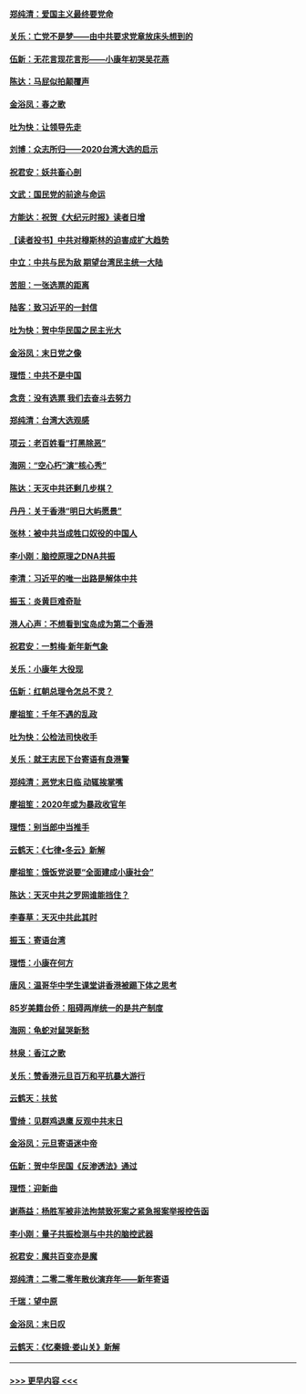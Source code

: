 #### [郑纯清：爱国主义最终要党命](../pages/nsc993/n11802197.md?t=01182231) 
#### [关乐：亡党不是梦——由中共要求党章放床头想到的](../pages/nsc993/n11802156.md?t=01182231) 
#### [伍新：无花言现花言形——小康年初哭吴花燕](../pages/nsc993/n11800044.md?t=01182231) 
#### [陈达：马屁似拍颠覆声](../pages/nsc993/n11800010.md?t=01182231) 
#### [金浴凤：春之歌](../pages/nsc993/n11797687.md?t=01182231) 
#### [吐为快：让领导先走](../pages/nsc993/n11797512.md?t=01182231) 
#### [刘博：众志所归——2020台湾大选的启示](../pages/nsc993/n11796878.md?t=01182231) 
#### [祝君安：妖共畜心剖](../pages/nsc993/n11794273.md?t=01182231) 
#### [文武：国民党的前途与命运](../pages/nsc993/n11794198.md?t=01182231) 
#### [方能达：祝贺《大纪元时报》读者日增](../pages/nsc993/n11793807.md?t=01182231) 
#### [【读者投书】中共对穆斯林的迫害成扩大趋势](../pages/nsc993/n11791371.md?t=01182231) 
#### [中立：中共与民为敌 期望台湾民主统一大陆](../pages/nsc993/n11790392.md?t=01182231) 
#### [苦胆：一张选票的距离](../pages/nsc993/n11788914.md?t=01182231) 
#### [陆客：致习近平的一封信](../pages/nsc993/n11788867.md?t=01182231) 
#### [吐为快：贺中华民国之民主光大](../pages/nsc993/n11788618.md?t=01182231) 
#### [金浴凤：末日党之像](../pages/nsc993/n11787475.md?t=01182231) 
#### [理悟：中共不是中国](../pages/nsc993/n11787463.md?t=01182231) 
#### [念贲：没有选票  我们去奋斗去努力](../pages/nsc993/n11787398.md?t=01182231) 
#### [郑纯清：台湾大选观感](../pages/nsc993/n11786210.md?t=01182231) 
#### [项云：老百姓看“打黑除恶”](../pages/nsc993/n11785398.md?t=01182231) 
#### [海网：“空心朽”演“核心秀”](../pages/nsc993/n11783874.md?t=01182231) 
#### [陈达：天灭中共还剩几步棋？](../pages/nsc993/n11783719.md?t=01182231) 
#### [丹丹：关于香港“明日大屿愿景”](../pages/nsc993/n11783273.md?t=01182231) 
#### [张林：被中共当成牲口奴役的中国人](../pages/nsc993/n11782397.md?t=01182231) 
#### [李小刚：脑控原理之DNA共振](../pages/nsc993/n11780962.md?t=01182231) 
#### [李清：习近平的唯一出路是解体中共](../pages/nsc993/n11780866.md?t=01182231) 
#### [振玉：炎黄巨难奇耻](../pages/nsc993/n11779632.md?t=01182231) 
#### [港人心声：不想看到宝岛成为第二个香港](../pages/nsc993/n11778817.md?t=01182231) 
#### [祝君安：一剪梅‧新年新气象](../pages/nsc993/n11776340.md?t=01182231) 
#### [关乐：小康年 大役现](../pages/nsc993/n11774213.md?t=01182231) 
#### [伍新：红朝总理令怎总不灵？](../pages/nsc993/n11770813.md?t=01182231) 
#### [廖祖笙：千年不遇的乱政](../pages/nsc993/n11770373.md?t=01182231) 
#### [吐为快：公检法司快收手](../pages/nsc993/n11770359.md?t=01182231) 
#### [关乐：就王志民下台寄语有良港警](../pages/nsc993/n11769903.md?t=01182231) 
#### [郑纯清：恶党末日临 动辄挨掌嘴](../pages/nsc993/n11769356.md?t=01182231) 
#### [廖祖笙：2020年或为暴政收官年](../pages/nsc993/n11768216.md?t=01182231) 
#### [理悟：别当郎中当推手](../pages/nsc993/n11768243.md?t=01182231) 
#### [云鹤天：《七律▪冬云》新解](../pages/nsc993/n11768204.md?t=01182231) 
#### [廖祖笙：饿饭党说要“全面建成小康社会”](../pages/nsc993/n11767482.md?t=01182231) 
#### [陈达：天灭中共之罗网谁能挡住？](../pages/nsc993/n11767465.md?t=01182231) 
#### [李春草：天灭中共此其时](../pages/nsc993/n11767452.md?t=01182231) 
#### [振玉：寄语台湾](../pages/nsc993/n11767432.md?t=01182231) 
#### [理悟：小康在何方](../pages/nsc993/n11767394.md?t=01182231) 
#### [唐风：温哥华中学生课堂讲香港被踢下体之思考](../pages/nsc993/n11766848.md?t=01182231) 
#### [85岁美籍台侨：阻碍两岸统一的是共产制度](../pages/nsc993/n11765043.md?t=01182231) 
#### [海网：龟蛇对鼠哭新愁](../pages/nsc993/n11764895.md?t=01182231) 
#### [林泉：香江之歌](../pages/nsc993/n11764415.md?t=01182231) 
#### [关乐：赞香港元旦百万和平抗暴大游行](../pages/nsc993/n11764382.md?t=01182231) 
#### [云鹤天：扶贫](../pages/nsc993/n11764245.md?t=01182231) 
#### [雪绮：见群鸡退鹰  反观中共末日](../pages/nsc993/n11762112.md?t=01182231) 
#### [金浴凤：元旦寄语迷中帝](../pages/nsc993/n11761788.md?t=01182231) 
#### [伍新：贺中华民国《反渗透法》通过](../pages/nsc993/n11761994.md?t=01182231) 
#### [理悟：迎新曲](../pages/nsc993/n11761152.md?t=01182231) 
#### [谢燕益：杨胜军被非法拘禁致死案之紧急报案举报控告函](../pages/nsc993/n11756134.md?t=01182231) 
#### [李小刚：量子共振检测与中共的脑控武器](../pages/nsc993/n11754518.md?t=01182231) 
#### [祝君安：魔共百变亦是魔](../pages/nsc993/n11754469.md?t=01182231) 
#### [郑纯清：二零二零年散伙演弃年——新年寄语](../pages/nsc993/n11754195.md?t=01182231) 
#### [千瑞：望中原](../pages/nsc993/n11754159.md?t=01182231) 
#### [金浴凤：末日叹](../pages/nsc993/n11752359.md?t=01182231) 
#### [云鹤天：《忆秦娥‧娄山关》新解](../pages/nsc993/n11752348.md?t=01182231) 

----
#### [ >>> 更早内容 <<< ](../indexes/nsc993-earlier.md)

